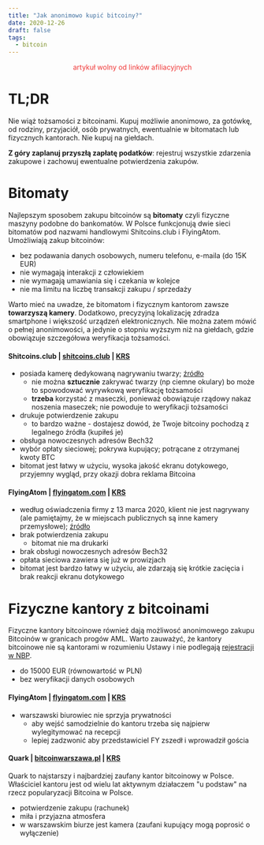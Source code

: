 ```yaml
---
title: "Jak anonimowo kupić bitcoiny?"
date: 2020-12-26
draft: false
tags:
  - bitcoin
---
```


<p style="text-align: center;"><span style="color: #f03838;">artykuł wolny od linków afiliacyjnych</span></p>

# TL;DR

Nie wiąż tożsamości z bitcoinami. Kupuj możliwie anonimowo, za gotówkę, od rodziny, przyjaciół, osób prywatnych, ewentualnie w bitomatach lub fizycznych kantorach. Nie kupuj na giełdach.

**Z góry zaplanuj przyszłą zapłatę podatków**: rejestruj wszystkie zdarzenia zakupowe i zachowuj ewentualne potwierdzenia zakupów.

# Bitomaty

Najlepszym sposobem zakupu bitcoinów są **bitomaty** czyli fizyczne maszyny podobne do bankomatów. W Polsce funkcjonują dwie sieci bitomatów pod nazwami handlowymi Shitcoins.club i FlyingAtom. Umożliwiają zakup bitcoinów:

* bez podawania danych osobowych, numeru telefonu, e-maila (do 15K EUR)
* nie wymagają interakcji z człowiekiem
* nie wymagają umawiania się i czekania w kolejce
* nie ma limitu na liczbę transakcji zakupu / sprzedaży

Warto mieć na uwadze, że bitomatom i fizycznym kantorom zawsze **towarzyszą kamery**. Dodatkowo, precyzyjną lokalizację zdradza smartphone i większość urządzeń elektronicznych. Nie można zatem mówić o pełnej anonimowości, a jedynie o stopniu wyższym niż na giełdach, gdzie obowiązuje szczegółowa weryfikacja tożsamości.

#### Shitcoins.club | [shitcoins.club](https://shitcoins.club/) | [KRS](https://rejestr.io/krs/733149/tygrysia-maska) 

* posiada kamerę dedykowaną nagrywaniu twarzy; [źródło](https://forum.bitcoin.pl/viewtopic.php?f=100&t=33652&hilit=shitcoins+club&start=20#p637526)
  * nie można **sztucznie** zakrywać twarzy (np ciemne okulary) bo może to spowodować wyrywkową weryfikację tożsamości
  * **trzeba** korzystać z maseczki, ponieważ obowiązuje rządowy nakaz noszenia maseczek; nie powoduje to weryfikacji tożsamości
* drukuje potwierdzenie zakupu
  * to bardzo ważne - dostajesz dowód, że Twoje bitcoiny pochodzą z legalnego źródła (kupiłeś je)
* obsługa nowoczesnych adresów Bech32
* wybór opłaty sieciowej; pokrywa kupujący; potrącane z otrzymanej kwoty BTC
* bitomat jest łatwy w użyciu, wysoka jakość ekranu dotykowego, przyjemny wygląd, przy okazji dobra reklama Bitcoina

#### FlyingAtom | [flyingatom.com](https://flyingatom.com/bankomaty-bitcoin/) | [KRS](https://rejestr.io/krs/575732/flyingatom)

* według oświadczenia firmy z 13 marca 2020, klient nie jest nagrywany (ale pamiętajmy, że w miejscach publicznych są inne kamery przemysłowe); [źródło](https://forum.bitcoin.pl/viewtopic.php?p=634311#p634277)
* brak potwierdzenia zakupu
  * bitomat nie ma drukarki
* brak obsługi nowoczesnych adresów Bech32
* opłata sieciowa zawiera się już w prowizjach
* bitomat jest bardzo łatwy w użyciu, ale zdarzają się krótkie zacięcia i brak reakcji ekranu dotykowego

# Fizyczne kantory z bitcoinami

Fizyczne kantory bitcoinowe również dają możliwosć anonimowego zakupu Bitcoinów w granicach progów AML. Warto zauważyć, że kantory bitcoinowe nie są kantorami w rozumieniu Ustawy i nie podlegają [rejestracji w NBP](http://www.kantor.nbp.pl/pages/SrwPrzedsiebiorcy.nbp). 

* do 15000 EUR (równowartość w PLN)
* bez weryfikacji danych osobowych

#### FlyingAtom |  [flyingatom.com](https://flyingatom.com/wymiana-btc/) | [KRS](https://rejestr.io/krs/575732/flyingatom)

* warszawski biurowiec nie sprzyja prywatności
  * aby wejść samodzielnie do kantoru trzeba się najpierw wylegitymować na recepcji
  * lepiej zadzwonić aby przedstawiciel FY zszedł i wprowadził gościa

#### Quark | [bitcoinwarszawa.pl](https://bitcoinwarszawa.pl/) | [KRS](https://rejestr.io/krs/586579/quark)

Quark to najstarszy i najbardziej zaufany kantor bitcoinowy w Polsce. Właściciel kantoru jest od wielu lat aktywnym działaczem "u podstaw" na rzecz popularyzacji Bitcoina w Polsce.

* potwierdzenie zakupu (rachunek)
* miła i przyjazna atmosfera
* w warszawskim biurze jest kamera (zaufani kupujący mogą poprosić o wyłączenie)

